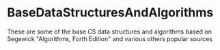BaseDataStructuresAndAlgorithms
===============================

These are some of the base CS data structures and algorithms based on Segewick "Algorithms, Forth Edition" and various others popular sources
